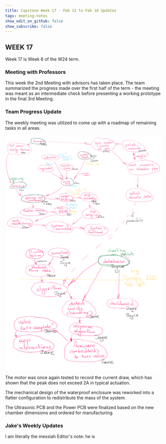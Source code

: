 ```yaml
---
title: Capstone Week 17 - Feb 12 to Feb 18 Updates
tags: meeting-notes
show_edit_on_github: false
show_subscribe: false
---
```


<style>
  img {
  display: block;
  margin-left: auto;
  margin-right: auto;
  }
</style>

## WEEK 17

Week 17 is Week 6 of the W24 term.

### Meeting with Professors
This week the 2nd Meeting with advisors has taken place. The team summarized the progress made over the first half of the term - the meeting was meant as an intermediate check before presenting a working prototype in the final 3rd Meeting.

### Team Progress Update

The weekly meeting was utilized to come up with a roadmap of remaining tasks in all areas.

<img src="https://github.com/pipyns/pipyns.github.io/blob/master/assets/Roadmap1.png?raw=true" alt="Image of the first half of the task roadmap" width=600>

<img src="https://github.com/pipyns/pipyns.github.io/blob/master/assets/Roadmap2.png?raw=true" alt="Image of the second half of the task roadmap" width=600>

The motor was once again tested to record the current draw, which has shown that the peak does not exceed 2A in typical actuation.

The mechanical design of the waterproof enclosure was reworked into a flatter configuration to redistribute the mass of the system.

The Ultrasonic PCB and the Power PCB were finalized based on the new chamber dimensions and ordered for manufacturing.

### Jake's Weekly Updates
I am literally the messiah
Editor's note: he is

<!--more-->
